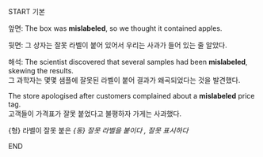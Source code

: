 START
기본

앞면:
The box was **mislabeled**, so we thought it contained apples.

뒷면:
그 상자는 잘못 라벨이 붙어 있어서 우리는 사과가 들어 있는 줄 알았다.

해석:
The scientist discovered that several samples had been **mislabeled**, skewing the results.  
그 과학자는 몇몇 샘플에 잘못된 라벨이 붙어 결과가 왜곡되었다는 것을 발견했다.

The store apologised after customers complained about a **mislabeled** price tag.  
고객들이 가격표가 잘못 붙었다고 불평하자 가게는 사과했다.

{형} 라벨이 잘못 붙은
*{동} 잘못 라벨을 붙이다 , 잘못 표시하다*
<!--ID: 1746271863319-->
END